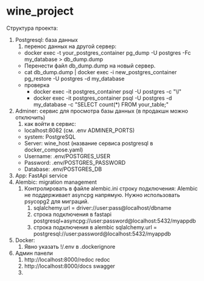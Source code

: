 # wine_project
Структура проекта:

1. Postgresql: база данных 
   1. перенос данных на другой сервер:
     - docker exec -t your_postgres_container pg_dump -U postgres -Fc my_database > db_dump.dump
     - Перенести файл db_dump.dump на новый сервер.
     - cat db_dump.dump | docker exec -i new_postgres_container pg_restore -U postgres -d my_database
     - проверка
       - docker exec -it postgres_container psql -U postgres -c "\l"
       - docker exec -it postgres_container psql -U postgres -d my_database -c "SELECT count(*) FROM your_table;"
2. Adminer: сервис для просмотра базы данных (в продакшн можно отключить)
   1. как войти в сервис:
    - localhost:8082 (см. .env ADMINER_PORTS)
    - system: PostgreSQL
    - Server: wine_host (название сервиса postgresql в docker_compose.yaml)
    - Username: .env/POSTGRES_USER
    - Password: .env/POSTGRES_PASSWORD
    - Database: .env/POSTGRES_DB
3. App:  FastApi service
4. Alembic:  migration management
   1. Контролировать в файле alembic.ini строку подключения: Alembic не поддерживает asyncpg напрямую. Нужно использовать psycopg2 для миграций.
      1. sqlalchemy.url = driver://user:pass@localhost/dbname
      2. строка подключения в fastapi postgresql+asyncpg://user:password@localhost:5432/myappdb
      3. строка подключения в alembic sqlalchemy.url = postgresql://user:password@localhost:5432/myappdb
5. Docker: 
   1. Явно указать !/.env в .dockerignore
6. Админ панели
   1. http://localhost:8000/redoc redoc
   2. http://localhost:8000/docs swagger
   3. 